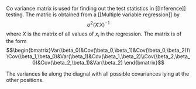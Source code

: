 Co variance matrix is used for finding out the test statistics in [[Inference]] testing. The matric is obtained from a [[Multiple variable regression]] by $$\sigma^2(X'X)^{-1}$$
where $X$ is the matrix of all values of $x_i$ in the regression. The matrix is of the form$$\begin{bmatrix}Var(\beta_0)&Cov(\beta_0,\beta_1)&Cov(\beta_0,\beta_2))\\Cov(\beta_1,\beta_0)&Var(\beta_1)&Cov(\beta_1,\beta_2)\\Cov(\beta_2,\beta_0)&Cov(\beta_2,\beta_1)&Var(\beta_2)
\end{bmatrix}$$ 

The variances lie along the diagnal with all possible covariances lying at the other positions. 